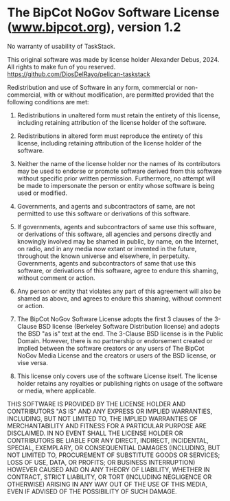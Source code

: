 # The BipCot NoGov Software License (www.bipcot.org), version 1.2

No warranty of usability of TaskStack.

This original software was made by license holder Alexander Debus, 2024. All rights to make fun of you reserved. https://github.com/DiosDelRayo/pelican-taskstack

Redistribution and use of Software in any form, commercial or non-commercial, with or without modification, are permitted provided that the following conditions are met:

1. Redistributions in unaltered form must retain the entirety of this license, including retaining attribution of the license holder of the software.

2. Redistributions in altered form must reproduce the entirety of this license, including retaining attribution of the license holder of the software.

3. Neither the name of the license holder nor the names of its contributors may be used to endorse or promote software derived from this software without specific prior written permission. Furthermore, no attempt will be made to impersonate the person or entity whose software is being used or modified.

4. Governments, and agents and subcontractors of same, are not permitted to use this software or derivations of this software.

5. If governments, agents and subcontractors of same use this software, or derivations of this software, all agencies and persons directly and knowingly involved may be shamed in public, by name, on the Internet, on radio, and in any media now extant or invented in the future, throughout the known universe and elsewhere, in perpetuity. Governments, agents and subcontractors of same that use this software, or derivations of this software, agree to endure this shaming, without comment or action.

6. Any person or entity that violates any part of this agreement will also be shamed as above, and agrees to endure this shaming, without comment or action.

7. The BipCot NoGov Software License adopts the first 3 clauses of the 3-Clause BSD license (Berkeley Software Distribution license) and adopts the BSD "as is" text at the end. The 3-Clause BSD license is in the Public Domain. However, there is no partnership or endorsement created or implied between the software creators or any users of The BipCot NoGov Media License and the creators or users of the BSD license, or vise versa.

9. This license only covers use of the software License itself. The license holder retains any royalties or publishing rights on usage of the software or media, where applicable.

THIS SOFTWARE IS PROVIDED BY THE LICENSE HOLDER AND CONTRIBUTORS "AS IS" AND ANY EXPRESS OR IMPLIED WARRANTIES, INCLUDING, BUT NOT LIMITED TO, THE IMPLIED WARRANTIES OF MERCHANTABILITY AND FITNESS FOR A PARTICULAR PURPOSE ARE DISCLAIMED. IN NO EVENT SHALL THE LICENSE HOLDER OR CONTRIBUTORS BE LIABLE FOR ANY DIRECT, INDIRECT, INCIDENTAL, SPECIAL, EXEMPLARY, OR CONSEQUENTIAL DAMAGES (INCLUDING, BUT NOT LIMITED TO, PROCUREMENT OF SUBSTITUTE GOODS OR SERVICES; LOSS OF USE, DATA, OR PROFITS; OR BUSINESS INTERRUPTION) HOWEVER CAUSED AND ON ANY THEORY OF LIABILITY, WHETHER IN CONTRACT, STRICT LIABILITY, OR TORT (INCLUDING NEGLIGENCE OR OTHERWISE) ARISING IN ANY WAY OUT OF THE USE OF THIS MEDIA, EVEN IF ADVISED OF THE POSSIBILITY OF SUCH DAMAGE.
